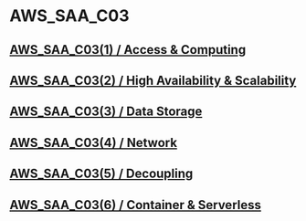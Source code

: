 # AWS_SAA_C03

## [AWS_SAA_C03(1) / Access & Computing](https://github.com/cslee0034/AWS_SAA_C03/blob/main/AWS_SAA_C03(1).md)

## [AWS_SAA_C03(2) / High Availability & Scalability](https://github.com/cslee0034/AWS_SAA_C03/blob/main/AWS_SAA_C03(2).md)

## [AWS_SAA_C03(3) / Data Storage](https://github.com/cslee0034/AWS_SAA_C03/blob/main/AWS_SAA_C03(3).md)

## [AWS_SAA_C03(4) / Network](https://github.com/cslee0034/AWS_SAA_C03/blob/main/AWS_SAA_C03(4).md)

## [AWS_SAA_C03(5) / Decoupling](https://github.com/cslee0034/AWS_SAA_C03/blob/main/AWS_SAA_C03(5).md)

## [AWS_SAA_C03(6) / Container & Serverless](https://github.com/cslee0034/AWS_SAA_C03/blob/main/AWS_SAA_C03(6).md)
